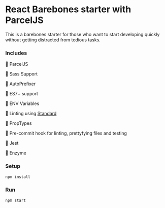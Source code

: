 # React Barebones starter with ParcelJS

This is a barebones starter for those who want to start developing quickly without getting distracted from tedious tasks.

### Includes

💛 ParcelJS

💛 Sass Support

💛 AutoPrefixer

💛 ES7+ support

💛 ENV Variables

💛 Linting using [Standard](https://standardjs.com/)

💛 PropTypes

💛 Pre-commit hook for linting, prettyfying files and testing

💛 Jest

💛 Enzyme

### Setup

```bash
npm install
```

### Run

```bash
npm start
```